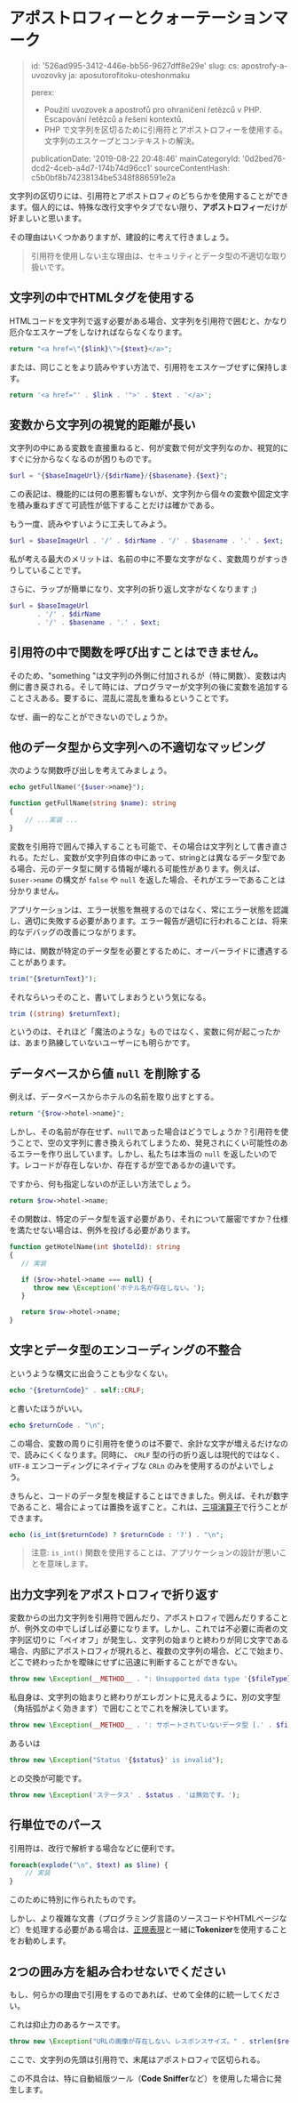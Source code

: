 アポストロフィーとクォーテーションマーク
====================

> id: '526ad995-3412-446e-bb56-9627dff8e29e'
> slug:
> 	cs: apostrofy-a-uvozovky
> 	ja: aposutorofitoku-oteshonmaku
> 
> perex:
> 	- Použití uvozovek a apostrofů pro ohraničení řetězců v PHP. Escapování řetězců a řešení kontextů.
> 	- PHP で文字列を区切るために引用符とアポストロフィーを使用する。 文字列のエスケープとコンテキストの解決。
> 
> publicationDate: '2019-08-22 20:48:46'
> mainCategoryId: '0d2bed76-dcd2-4ceb-a4d7-174b74d96cc1'
> sourceContentHash: c5b0bf8b74238134be5348f886591e2a

文字列の区切りには、引用符とアポストロフィのどちらかを使用することができます。個人的には、特殊な改行文字やタブでない限り、**アポストロフィー**だけが好ましいと思います。

その理由はいくつかありますが、建設的に考えて行きましょう。

> 引用符を使用しない主な理由は、セキュリティとデータ型の不適切な取り扱いです。

文字列の中でHTMLタグを使用する
--------------------------------

HTMLコードを文字列で返す必要がある場合、文字列を引用符で囲むと、かなり厄介なエスケープをしなければならなくなります。

```php
return "<a href=\"{$link}\">{$text}</a>";
```

または、同じことをより読みやすい方法で、引用符をエスケープせずに保持します。

```php
return '<a href="' . $link . '">' . $text . '</a>';
```

変数から文字列の視覚的距離が長い
---------------------------------------------

文字列の中にある変数を直接重ねると、何が変数で何が文字列なのか、視覚的にすぐに分からなくなるのが困りものです。

```php
$url = "{$baseImageUrl}/{$dirName}/{$basename}.{$ext}";
```

この表記は、機能的には何の悪影響もないが、文字列から個々の変数や固定文字を積み重ねすぎて可読性が低下することだけは確かである。

もう一度、読みやすいように工夫してみよう。

```php
$url = $baseImageUrl . '/' . $dirName . '/' . $basename . '.' . $ext;
```

私が考える最大のメリットは、名前の中に不要な文字がなく、変数周りがすっきりしていることです。

さらに、ラップが簡単になり、文字列の折り返し文字がなくなります ;)

```php
$url = $baseImageUrl
       . '/' . $dirName
       . '/' . $basename . '.' . $ext;
```

引用符の中で関数を呼び出すことはできません。
---------------------------------------

そのため、"something "は文字列の外側に付加されるが（特に関数）、変数は内側に書き戻される。そして時には、プログラマーが文字列の後に変数を追加することさえある。要するに、混乱に混乱を重ねるということです。

なぜ、画一的なことができないのでしょうか。

他のデータ型から文字列への不適切なマッピング
---------------------------------------------------

次のような関数呼び出しを考えてみましょう。

```php
echo getFullName("{$user->name}");

function getFullName(string $name): string
{
	// ...実装 ...
}
```

変数を引用符で囲んで挿入することも可能で、その場合は文字列として書き直される。ただし、変数が文字列自体の中にあって、stringとは異なるデータ型である場合、元のデータ型に関する情報が壊れる可能性があります。例えば、 `$user->name` の構文が `false` や `null` を返した場合、それがエラーであることは分かりません。

アプリケーションは、エラー状態を無視するのではなく、常にエラー状態を認識し、適切に失敗する必要があります。エラー報告が適切に行われることは、将来的なデバッグの改善につながります。

時には、関数が特定のデータ型を必要とするために、オーバーライドに遭遇することがあります。

```php
trim("{$returnText}");
```

それならいっそのこと、書いてしまおうという気になる。

```php
trim ((string) $returnText);
```

というのは、それほど「魔法のような」ものではなく、変数に何が起こったかは、あまり熟練していないユーザーにも明らかです。

データベースから値 `null` を削除する
----------------------------------

例えば、データベースからホテルの名前を取り出すとする。

```php
return "{$row->hotel->name}";
```

しかし、その名前が存在せず、`null`であった場合はどうでしょうか？引用符を使うことで、空の文字列に書き換えられてしまうため、発見されにくい可能性のあるエラーを作り出しています。しかし、私たちは本当の `null` を返したいのです。レコードが存在しないか、存在するが空であるかの違いです。

ですから、何も指定しないのが正しい方法でしょう。

```php
return $row->hotel->name;
```

その関数は、特定のデータ型を返す必要があり、それについて厳密ですか？仕様を満たせない場合は、例外を投げる必要があります。

```php
function getHotelName(int $hotelId): string
{
   // 実装

   if ($row->hotel->name === null) {
      throw new \Exception('ホテル名が存在しない。');
   }

   return $row->hotel->name;
}
```

文字とデータ型のエンコーディングの不整合
--------------------------------------------

というような構文に出会うことも少なくない。

```php
echo "{$returnCode}" . self::CRLF;
```

と書いたほうがいい。

```php
echo $returnCode . "\n";
```

この場合、変数の周りに引用符を使うのは不要で、余計な文字が増えるだけなので、読みにくくなります。同時に、 `CRLF` 型の行の折り返しは現代的ではなく、 `UTF-8` エンコーディングにネイティブな `CRLn` のみを使用するのがよいでしょう。

きちんと、コードのデータ型を検証することはできました。例えば、それが数字であること、場合によっては置換を返すこと。これは、<a href="/ternary-operator">三項演算子</a>で行うことができます。

```php
echo (is_int($returnCode) ? $returnCode : '?') . "\n";
```

> 注意: `is_int()` 関数を使用することは、アプリケーションの設計が悪いことを意味します。

出力文字列をアポストロフィで折り返す
---------------------------------------

変数からの出力文字列を引用符で囲んだり、アポストロフィで囲んだりすることが、例外文の中でしばしば必要になります。しかし、これでは不必要に両者の文字列区切りに「ペイオフ」が発生し、文字列の始まりと終わりが同じ文字である場合、内部にアポストロフィが現れると、複数の文字列の場合、どこで始まり、どこで終わったかを曖昧にせずに迅速に判断することができない。

```php
throw new \Exception(__METHOD__ . ": Unsupported data type '{$fileType}'");
```

私自身は、文字列の始まりと終わりがエレガントに見えるように、別の文字型（角括弧がよく効きます）で囲むことでこれを解決しています。

```php
throw new \Exception(__METHOD__ . ': サポートされていないデータ型 [.' . $fileType . ']');
```

あるいは

```php
throw new \Exception("Status '{$status}' is invalid");
```

との交換が可能です。

```php
throw new \Exception('ステータス' . $status . 'は無効です。');
```

行単位でのパース
--------------------

引用符は、改行で解析する場合などに便利です。

```php
foreach(explode("\n", $text) as $line) {
	// 実装
}
```

このために特別に作られたものです。

しかし、より複雑な文書（プログラミング言語のソースコードやHTMLページなど）を処理する必要がある場合は、<a href="/regex">正規表現</a>と一緒に**Tokenizer**を使用することをお勧めします。

2つの囲み方を組み合わせないでください
-----------------------------------

もし、何らかの理由で引用をするのであれば、せめて全体的に統一してください。

これは抑止力のあるケースです。

```php
throw new \Exception("URLの画像が存在しない。レスポンスサイズ。" . strlen($result) . ')');
```

ここで、文字列の先頭は引用符で、末尾はアポストロフィで区切られる。

この不具合は、特に自動組版ツール（**Code Sniffer**など）を使用した場合に発生します。
